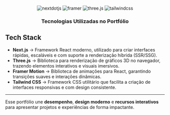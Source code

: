 <div align="center">
  <br />
 
  <div>
    <img src="https://img.shields.io/badge/-Next_JS-black?style=for-the-badge&logoColor=white&logo=nextdotjs&color=000000" alt="nextdotjs" />
    <img src="https://img.shields.io/badge/-Framer-black?style=for-the-badge&logoColor=white&logo=framer&color=0055FF" alt="framer" />
    <img src="https://img.shields.io/badge/-Three_JS-black?style=for-the-badge&logoColor=white&logo=threedotjs&color=000000" alt="three.js" />
    <img src="https://img.shields.io/badge/-Tailwind_CSS-black?style=for-the-badge&logoColor=white&logo=tailwindcss&color=06B6D4" alt="tailwindcss" />
  </div>

  <h3 align="center"> Tecnologias Utilizadas no Portfólio</h3>
</div>

##  Tech Stack

- **Next.js** → Framework React moderno, utilizado para criar interfaces rápidas, escaláveis e com suporte a renderização híbrida (SSR/SSG).
- **Three.js** → Biblioteca para renderização de gráficos 3D no navegador, trazendo elementos interativos e visuais imersivos.
- **Framer Motion** → Biblioteca de animações para React, garantindo transições suaves e interações dinâmicas.
- **Tailwind CSS** → Framework CSS utilitário que facilita a criação de interfaces responsivas e com design consistente.

---

 Esse portfólio une **desempenho**, **design moderno** e **recursos interativos** para apresentar projetos e experiências de forma impactante.
